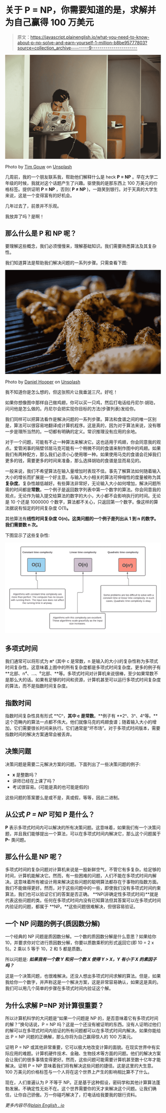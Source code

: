 # 关于 P = NP，你需要知道的是，求解并为自己赢得 100 万美元

> 原文：<https://javascript.plainenglish.io/what-you-need-to-know-about-p-np-solve-and-earn-yourself-1-million-b8be95777803?source=collection_archive---------9----------------------->

![](img/ac8573a049773b8ecebfb6b420841575.png)

Photo by [Tim Gouw](https://unsplash.com/@punttim?utm_source=medium&utm_medium=referral) on [Unsplash](https://unsplash.com?utm_source=medium&utm_medium=referral)

几周前，我的一个朋友联系我，帮助他们解释什么是 heck **P = NP** 。早在大学二年级的时候，我就对这个话题产生了兴趣。驱使我的是那东西上 100 万美元的价格标签。提供证明 **P = NP** ，否则( **P ≠ NP** )，一路笑到银行。对于天真的大学生来说，这是一个变得富有的好机会。

几年过去了，前景并不乐观。

我放弃了吗？是啊！

## **那么什么是 P 和 NP 呢？**

要理解这些概念，我们必须慢慢来，理解基础知识。我们需要熟悉算法及其复杂性。

我们知道算法是帮助我们解决问题的一系列步骤。只需查看下图:

![](img/574abde0a6f57dd85a068db158448afd.png)

Photo by [Daniel Hooper](https://unsplash.com/@dan_fromyesmorecontent?utm_source=unsplash&utm_medium=referral&utm_content=creditCopyText) on [Unsplash](https://unsplash.com/s/photos/chicken-wings?utm_source=unsplash&utm_medium=referral&utm_content=creditCopyText)

我不知道你是怎么想的，但这张照片让我垂涎三尺。好吃！

如果你想像图中那样自己做鸡翅，你可以买一只鸡，然后打电话给丹尼尔·胡珀，问问他是怎么做的。丹尼尔会把实现你目标的方法(步骤列表)发给你。

我们同样可以把算法看作是解决问题的一系列步骤。算法和食谱之间的唯一区别是，算法可以很容易地翻译成计算机程序。这是真的，因为对于算法来说，没有哪一步是理所当然的。一切都有明确的定义。常识推理没有应用的余地。

对于一个问题，可能有不止一种算法来解决它。这也适用于鸡翅，你会同意我的观点。爱管闲事的隔壁邻居马克可能有一个稍微不同的食谱来制作图中的鸡翅。如果我们有两种配方，那么我们必须小心使用哪一种。如果使用马克的食谱会花掉我们更多的钱，需要更多的时间来准备，那么选择胡珀的食谱是显而易见的。

一般来说，我们不希望算法在输入量增加时表现不佳。事先了解算法如何随着输入大小的增长而扩展是一个好主意。与输入大小相关的算法可伸缩性的度量被称为其**复杂度**。复杂性越低越好。有些算法非常好，无论输入大小如何增加，解决问题所需的时间都是**常数**。一个例子是返回数字列表中第一个数字的算法。你会同意我的观点，无论作为输入提交给算法的数字的大小，大小都不会影响执行的时间。无论是 10 个还是 1000000 个数字，算法都不关心，只返回第一个数字。像这样的算法据说有恒定的时间复杂度 O(1)**。**

其他算法有**线性时间复杂度** **O(n)。这类问题的一个例子是列出从 1 到 n 的数字。我们需要数 n 次。**

下图显示了这些复杂性:

![](img/823e050f9962378571db2e645dc0981a.png)

## 多项式时间

我们通常可以将形式为 **nᶜ** (其中 c 是常数，n 是输入的大小)的复杂性称为多项式时间复杂性。这意味着上图中的所有复杂度都是多项式时间复杂度。更多的例子有**北部、n⁴、…、⁰北部、**等。多项式时间对计算机来说很棒，至少如果常数不是那么大的话。如果有足够的时间和资源，计算机甚至可以运行多项式时间复杂度的算法，而不是指数时间复杂度。

## 指数时间

指数时间复杂性具有形式 **Cⁿ，**其中 c 是常数**。**例子有 **2ⁿ、3ⁿ、4ⁿ等。**这个范畴内的算法一点都不伟大。他们就像马克的鸡翅食谱；随着输入大小的增加，它们需要很长时间来执行。它们通常是“坏市场”。对于多项式时间版本，需要指数时间的解决方案通常会被丢弃。

## 决策问题

决策问题是需要二元解决方案的问题。下面列出了一些决策问题的例子:

*   **x** 是整数吗？
*   讲师已经在上课了吗？
*   考试很容易。(可能是真的也可能是假的)

这些问题的答案要么是或不是，真或假，等等，因此二进制。

## 从公式 ***P = NP* 可知 **P** 是什么？**

**P** 表示多项式时间内可以解决的所有决策问题。这意味着，如果我们有一个决策问题，并且我们能够提出一个算法，可以在多项式时间内解决它，那么这个问题属于 **P-** 类问题。

## 那么什么是 NP 呢？

多项式时间的复杂问题对计算机来说是一股新鲜空气，不管它有多复杂。给足够的时间，计算机能解决它。然而，有一些困难的问题，人们不能在多项式时间内解决。这意味着所有被设计用来解决这些问题的聪明算法都存在于事物的指数方面。我们不能做得更好。然而，对于这些问题中的一些，即使我们没有多项式时间约束算法，我们也可以验证它们的答案是否正确。 **NP(非确定性多项式时间)**就是代表这些问题的类。任何在多项式时间内没有已知算法但其答案可以在多项式时间内验证的问题，都属于 **NP。**这些问题很难解决，但很容易验证。

## 一个 NP 问题的例子(质因数分解)

一个经典的 NP 问题是质因数分解。一个数的质因数分解是什么意思？如果给你 10，并要求你对它进行质因数分解，你要以质数乘积的形式返回它(即 10 = 2 x 5)。2 乘以 5 等于 10，2 和 5 都是质数。

所以问题是: ***如果我有一个数 Y 和另一个数 X 使得 Y > X，Y 有小于 X 的素因子吗？***

这是一个决策问题，也很难解决。还没人想出多项式时间求解的算法。但是，如果我给你一个数字，并声称这是一个解决方案，这是非常容易确认，如果这是真的。我们可以用几个简单的步骤在多项式时间内验证这个解。

## 为什么求解 P=NP 对计算很重要？

所以计算机科学的大问题是“如果一个问题是 NP 的，是否意味着它有多项式时间的解？”换句话说，P = NP 吗？这是一个还没有被证明的东西。没有人证明过他们的解可以在多项式时间内验证的所有问题都可以在多项式时间内解决。如果你能给出 P = NP 问题的正确解，那么你将为自己赢得惊人的 100 万美元。

证明 P = NP 或其他非常重要，它可以极大地改变计算的面貌。在现实世界中有实际应用的难题。计算机硬件技术、金融、生物技术等方面的问题。他们的解决方案会让我们的很多事情变得更好。然而，这些问题可能需要计算机甚至数十亿年才能解决。证明 P = NP 意味着我们将有解决这些问题的捷径。这是这里的大生意。100 万美元的价格标签与一个人将在这个世界上产生的影响相比算不了什么。

现在，人们普遍认为 P 不等于 NP。正是基于这种假设，密码学和其他计算算法蓬勃发展。不确定性无处不在。这个世界需要你的天才来解决这个问题。让我们确信，让你自己骄傲。万一你碰巧解决了，打电话给我要我的银行资料。

*更多内容尽在*[*plain English . io*](http://plainenglish.io/)